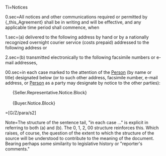Ti=Notices

0.sec=All notices and other communications required or permitted by {_this_Agreement} shall be in writing and will be effective, and any applicable time period shall commence, when 

1.sec=(a) delivered to the following address by hand or by a nationally recognized overnight courier service (costs prepaid) addressed to the following address or 

2.sec=(b) transmitted electronically to the following facsimile numbers or e-mail addresses, 

00.sec=in each case marked to the attention of the <a href="#SPA.Def.Person.Def" class="definedterm">Person</a> (by name or title) designated below (or to such other address, facsimile number, e-mail address, or <a href="#SPA.Def.Person.Def" class="definedterm">Person</a> as a party may designate by notice to the other parties):<ul type="none"><li>{Seller.Representative.Notice.Block}<br><br><li>{Buyer.Notice.Block}</ul>

=[G/Z/para/s2]
  

Note=The structure of the sentence tail, "in each case ..." is explicit in referring to both (a) and (b).  The 0, 1, 2, 00 structure reinforces this.  Which raises, of course, the question of the extent to which the structure of the source will be understood to contribute to the meaning of the document.  Bearing perhaps some similarity to legislative history or "reporter's comments."
